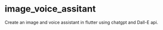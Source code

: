 # image_voice_assitant
Create an image and voice assistant in flutter using chatgpt and Dall-E api.
